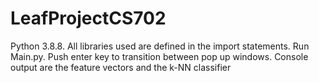 # LeafProjectCS702 
Python 3.8.8.
All libraries used are defined in the import statements.
Run Main.py.
Push enter key to transition between pop up windows.
Console output are the feature vectors and the k-NN classifier
